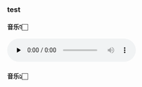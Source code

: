### test

#### 音乐👇🏻

​<audio id="audio" controls="" preload="none">
      <source id="mp3" src="https://gh-proxy.com/https://github.com/wangtongvip/doc/blob/main/demo.mp3">
</audio>

#### 音乐👆🏻
